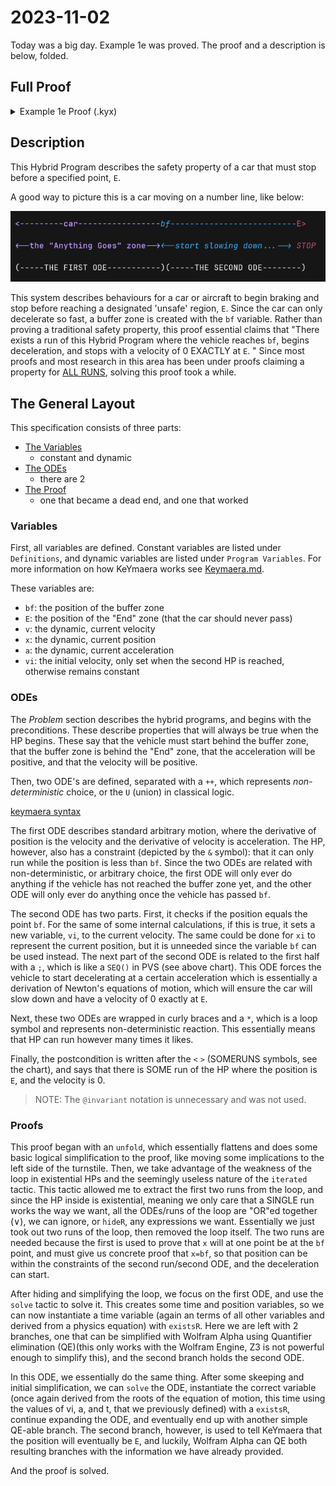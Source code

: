 # 2023-11-02

Today was a big day. Example 1e was proved. The proof and a description is below,
folded.

## Full Proof

<details>
<summary>Example 1e Proof (.kyx)</summary>

``` keymaera
/* Exported from KeYmaera X v5.0.2 */
Theorem "Example 1e"

Definitions
    Real bf;
    Real E;
End.

ProgramVariables
    Real v;
    Real x;
    Real a;
    Real vi;
End.

Problem
    (x<=bf) &
    (bf <E) &
    (0 < a) &
    (v > 0)
    ->
    <{{x'=v, v'=a & x <= bf} ++
    {{?x=bf; vi:=v;}; {x'=v, v'=-(vi^2)/(2*(E-bf)) & x>=bf}}}* @invariant (x<=E & bf<E)
    >(x=E & v=0)
End.

```

```
/* This first Tactic paragraph is our proof progress up to the point where
  Wolfram was needed for quantifier elimination, and it found counterexamples.
  We basically hit a wall until we realized our mistake. */

Tactic "Example 1e: STUCK AT SOLVE"
unfold;
iterated('R=="<{{x'=v,v'=a&x<=bf()}++{?x=bf();vi:=v;}{x'=v,v'=-vi^2/(2*(E()-bf()))&x>=bf()}}*>(x=E()&v=0)");
iterated('R=="x=E()&v=0|<{x'=v,v'=a&x<=bf()}++{?x=bf();vi:=v;}{x'=v,v'=-vi^2/(2*(E()-bf()))&x>=bf()}>#<{{x'=v,v'=a&x<=bf()}++{?x=bf();vi:=v;}{x'=v,v'=-vi^2/(2*(E()-bf()))&x>=bf()}}*>(x=E()&v=0)#");
orR('R=="x=E()&v=0|<{x'=v,v'=a&x<=bf()}++{?x=bf();vi:=v;}{x'=v,v'=-vi^2/(2*(E()-bf()))&x>=bf()}>(x=E()&v=0|<{x'=v,v'=a&x<=bf()}++{?x=bf();vi:=v;}{x'=v,v'=-vi^2/(2*(E()-bf()))&x>=bf()}><{{x'=v,v'=a&x<=bf()}++{?x=bf();vi:=v;}{x'=v,v'=-vi^2/(2*(E()-bf()))&x>=bf()}}*>(x=E()&v=0))");
iterated('R=="<{x'=v,v'=a&x<=bf()}++{?x=bf();vi:=v;}{x'=v,v'=-vi^2/(2*(E()-bf()))&x>=bf()}>(x=E()&v=0|<{x'=v,v'=a&x<=bf()}++{?x=bf();vi:=v;}{x'=v,v'=-vi^2/(2*(E()-bf()))&x>=bf()}>#<{{x'=v,v'=a&x<=bf()}++{?x=bf();vi:=v;}{x'=v,v'=-vi^2/(2*(E()-bf()))&x>=bf()}}*>(x=E()&v=0)#)");
diamondOr('R=="<{x'=v,v'=a&x<=bf()}++{?x=bf();vi:=v;}{x'=v,v'=-vi^2/(2*(E()-bf()))&x>=bf()}>(x=E()&v=0|<{x'=v,v'=a&x<=bf()}++{?x=bf();vi:=v;}{x'=v,v'=-vi^2/(2*(E()-bf()))&x>=bf()}>(x=E()&v=0|<{x'=v,v'=a&x<=bf()}++{?x=bf();vi:=v;}{x'=v,v'=-vi^2/(2*(E()-bf()))&x>=bf()}><{{x'=v,v'=a&x<=bf()}++{?x=bf();vi:=v;}{x'=v,v'=-vi^2/(2*(E()-bf()))&x>=bf()}}*>(x=E()&v=0)))");
diamondOr('R=="<{x'=v,v'=a&x<=bf()}++{?x=bf();vi:=v;}{x'=v,v'=-vi^2/(2*(E()-bf()))&x>=bf()}>(x=E()&v=0)|<{x'=v,v'=a&x<=bf()}++{?x=bf();vi:=v;}{x'=v,v'=-vi^2/(2*(E()-bf()))&x>=bf()}>#<{x'=v,v'=a&x<=bf()}++{?x=bf();vi:=v;}{x'=v,v'=-vi^2/(2*(E()-bf()))&x>=bf()}>(x=E()&v=0|<{x'=v,v'=a&x<=bf()}++{?x=bf();vi:=v;}{x'=v,v'=-vi^2/(2*(E()-bf()))&x>=bf()}><{{x'=v,v'=a&x<=bf()}++{?x=bf();vi:=v;}{x'=v,v'=-vi^2/(2*(E()-bf()))&x>=bf()}}*>(x=E()&v=0))#");
orR('R=="<{x'=v,v'=a&x<=bf()}++{?x=bf();vi:=v;}{x'=v,v'=-vi^2/(2*(E()-bf()))&x>=bf()}>(x=E()&v=0)|<{x'=v,v'=a&x<=bf()}++{?x=bf();vi:=v;}{x'=v,v'=-vi^2/(2*(E()-bf()))&x>=bf()}>(<{x'=v,v'=a&x<=bf()}++{?x=bf();vi:=v;}{x'=v,v'=-vi^2/(2*(E()-bf()))&x>=bf()}>(x=E()&v=0)|<{x'=v,v'=a&x<=bf()}++{?x=bf();vi:=v;}{x'=v,v'=-vi^2/(2*(E()-bf()))&x>=bf()}><{x'=v,v'=a&x<=bf()}++{?x=bf();vi:=v;}{x'=v,v'=-vi^2/(2*(E()-bf()))&x>=bf()}><{{x'=v,v'=a&x<=bf()}++{?x=bf();vi:=v;}{x'=v,v'=-vi^2/(2*(E()-bf()))&x>=bf()}}*>(x=E()&v=0))");
diamondOr('R=="<{x'=v,v'=a&x<=bf()}++{?x=bf();vi:=v;}{x'=v,v'=-vi^2/(2*(E()-bf()))&x>=bf()}>(<{x'=v,v'=a&x<=bf()}++{?x=bf();vi:=v;}{x'=v,v'=-vi^2/(2*(E()-bf()))&x>=bf()}>(x=E()&v=0)|<{x'=v,v'=a&x<=bf()}++{?x=bf();vi:=v;}{x'=v,v'=-vi^2/(2*(E()-bf()))&x>=bf()}><{x'=v,v'=a&x<=bf()}++{?x=bf();vi:=v;}{x'=v,v'=-vi^2/(2*(E()-bf()))&x>=bf()}><{{x'=v,v'=a&x<=bf()}++{?x=bf();vi:=v;}{x'=v,v'=-vi^2/(2*(E()-bf()))&x>=bf()}}*>(x=E()&v=0))");
hideR('R=="x=E()&v=0");
hideR('R=="<{x'=v,v'=a&x<=bf()}++{?x=bf();vi:=v;}{x'=v,v'=-vi^2/(2*(E()-bf()))&x>=bf()}>(x=E()&v=0)");
orR('R=="<{x'=v,v'=a&x<=bf()}++{?x=bf();vi:=v;}{x'=v,v'=-vi^2/(2*(E()-bf()))&x>=bf()}><{x'=v,v'=a&x<=bf()}++{?x=bf();vi:=v;}{x'=v,v'=-vi^2/(2*(E()-bf()))&x>=bf()}>(x=E()&v=0)|<{x'=v,v'=a&x<=bf()}++{?x=bf();vi:=v;}{x'=v,v'=-vi^2/(2*(E()-bf()))&x>=bf()}><{x'=v,v'=a&x<=bf()}++{?x=bf();vi:=v;}{x'=v,v'=-vi^2/(2*(E()-bf()))&x>=bf()}><{x'=v,v'=a&x<=bf()}++{?x=bf();vi:=v;}{x'=v,v'=-vi^2/(2*(E()-bf()))&x>=bf()}><{{x'=v,v'=a&x<=bf()}++{?x=bf();vi:=v;}{x'=v,v'=-vi^2/(2*(E()-bf()))&x>=bf()}}*>(x=E()&v=0)");
hideR('R=="<{x'=v,v'=a&x<=bf()}++{?x=bf();vi:=v;}{x'=v,v'=-vi^2/(2*(E()-bf()))&x>=bf()}><{x'=v,v'=a&x<=bf()}++{?x=bf();vi:=v;}{x'=v,v'=-vi^2/(2*(E()-bf()))&x>=bf()}><{x'=v,v'=a&x<=bf()}++{?x=bf();vi:=v;}{x'=v,v'=-vi^2/(2*(E()-bf()))&x>=bf()}><{{x'=v,v'=a&x<=bf()}++{?x=bf();vi:=v;}{x'=v,v'=-vi^2/(2*(E()-bf()))&x>=bf()}}*>(x=E()&v=0)");
choiced('R=="<{x'=v,v'=a&x<=bf()}++{?x=bf();vi:=v;}{x'=v,v'=-vi^2/(2*(E()-bf()))&x>=bf()}><{x'=v,v'=a&x<=bf()}++{?x=bf();vi:=v;}{x'=v,v'=-vi^2/(2*(E()-bf()))&x>=bf()}>(x=E()&v=0)");
choiced('R=="<{x'=v,v'=a&x<=bf()}><{x'=v,v'=a&x<=bf()}++{?x=bf();vi:=v;}{x'=v,v'=-vi^2/(2*(E()-bf()))&x>=bf()}>(x=E()&v=0)|<{?x=bf();vi:=v;}{x'=v,v'=-vi^2/(2*(E()-bf()))&x>=bf()}>#<{x'=v,v'=a&x<=bf()}++{?x=bf();vi:=v;}{x'=v,v'=-vi^2/(2*(E()-bf()))&x>=bf()}>(x=E()&v=0)#");
orR('R=="<{x'=v,v'=a&x<=bf()}><{x'=v,v'=a&x<=bf()}++{?x=bf();vi:=v;}{x'=v,v'=-vi^2/(2*(E()-bf()))&x>=bf()}>(x=E()&v=0)|<{?x=bf();vi:=v;}{x'=v,v'=-vi^2/(2*(E()-bf()))&x>=bf()}>(<{x'=v,v'=a&x<=bf()}>(x=E()&v=0)|<{?x=bf();vi:=v;}{x'=v,v'=-vi^2/(2*(E()-bf()))&x>=bf()}>(x=E()&v=0))");
composed('R=="<{?x=bf();vi:=v;}{x'=v,v'=-vi^2/(2*(E()-bf()))&x>=bf()}>(<{x'=v,v'=a&x<=bf()}>(x=E()&v=0)|#<{?x=bf();vi:=v;}{x'=v,v'=-vi^2/(2*(E()-bf()))&x>=bf()}>(x=E()&v=0)#)");
hideR('R=="<{?x=bf();vi:=v;}{x'=v,v'=-vi^2/(2*(E()-bf()))&x>=bf()}>(<{x'=v,v'=a&x<=bf()}>(x=E()&v=0)|<?x=bf();vi:=v;><{x'=v,v'=-vi^2/(2*(E()-bf()))&x>=bf()}>(x=E()&v=0))");
choiced('R=="<{x'=v,v'=a&x<=bf()}>#<{x'=v,v'=a&x<=bf()}++{?x=bf();vi:=v;}{x'=v,v'=-vi^2/(2*(E()-bf()))&x>=bf()}>(x=E()&v=0)#");
solve('R=="<{x'=v,v'=a&x<=bf()}>(<{x'=v,v'=a&x<=bf()}>(x=E()&v=0)|<{?x=bf();vi:=v;}{x'=v,v'=-vi^2/(2*(E()-bf()))&x>=bf()}>(x=E()&v=0))")
End. 

/* This Tactic paragraph is the fully completed and corrected proof. */

Tactic "Example 1e Final"
unfold;
iterated('R=="<{{x'=v,v'=a&x<=bf()}++{?x=bf();vi:=v;}{x'=v,v'=-vi^2/(2*(E()-bf()))&x>=bf()}}*>(x=E()&v=0)");
iterated('R=="x=E()&v=0|<{x'=v,v'=a&x<=bf()}++{?x=bf();vi:=v;}{x'=v,v'=-vi^2/(2*(E()-bf()))&x>=bf()}>#<{{x'=v,v'=a&x<=bf()}++{?x=bf();vi:=v;}{x'=v,v'=-vi^2/(2*(E()-bf()))&x>=bf()}}*>(x=E()&v=0)#");
orR('R=="x=E()&v=0|<{x'=v,v'=a&x<=bf()}++{?x=bf();vi:=v;}{x'=v,v'=-vi^2/(2*(E()-bf()))&x>=bf()}>(x=E()&v=0|<{x'=v,v'=a&x<=bf()}++{?x=bf();vi:=v;}{x'=v,v'=-vi^2/(2*(E()-bf()))&x>=bf()}><{{x'=v,v'=a&x<=bf()}++{?x=bf();vi:=v;}{x'=v,v'=-vi^2/(2*(E()-bf()))&x>=bf()}}*>(x=E()&v=0))");
iterated('R=="<{x'=v,v'=a&x<=bf()}++{?x=bf();vi:=v;}{x'=v,v'=-vi^2/(2*(E()-bf()))&x>=bf()}>(x=E()&v=0|<{x'=v,v'=a&x<=bf()}++{?x=bf();vi:=v;}{x'=v,v'=-vi^2/(2*(E()-bf()))&x>=bf()}>#<{{x'=v,v'=a&x<=bf()}++{?x=bf();vi:=v;}{x'=v,v'=-vi^2/(2*(E()-bf()))&x>=bf()}}*>(x=E()&v=0)#)");
diamondOr('R=="<{x'=v,v'=a&x<=bf()}++{?x=bf();vi:=v;}{x'=v,v'=-vi^2/(2*(E()-bf()))&x>=bf()}>(x=E()&v=0|<{x'=v,v'=a&x<=bf()}++{?x=bf();vi:=v;}{x'=v,v'=-vi^2/(2*(E()-bf()))&x>=bf()}>(x=E()&v=0|<{x'=v,v'=a&x<=bf()}++{?x=bf();vi:=v;}{x'=v,v'=-vi^2/(2*(E()-bf()))&x>=bf()}><{{x'=v,v'=a&x<=bf()}++{?x=bf();vi:=v;}{x'=v,v'=-vi^2/(2*(E()-bf()))&x>=bf()}}*>(x=E()&v=0)))");
diamondOr('R=="<{x'=v,v'=a&x<=bf()}++{?x=bf();vi:=v;}{x'=v,v'=-vi^2/(2*(E()-bf()))&x>=bf()}>(x=E()&v=0)|<{x'=v,v'=a&x<=bf()}++{?x=bf();vi:=v;}{x'=v,v'=-vi^2/(2*(E()-bf()))&x>=bf()}>#<{x'=v,v'=a&x<=bf()}++{?x=bf();vi:=v;}{x'=v,v'=-vi^2/(2*(E()-bf()))&x>=bf()}>(x=E()&v=0|<{x'=v,v'=a&x<=bf()}++{?x=bf();vi:=v;}{x'=v,v'=-vi^2/(2*(E()-bf()))&x>=bf()}><{{x'=v,v'=a&x<=bf()}++{?x=bf();vi:=v;}{x'=v,v'=-vi^2/(2*(E()-bf()))&x>=bf()}}*>(x=E()&v=0))#");
orR('R=="<{x'=v,v'=a&x<=bf()}++{?x=bf();vi:=v;}{x'=v,v'=-vi^2/(2*(E()-bf()))&x>=bf()}>(x=E()&v=0)|<{x'=v,v'=a&x<=bf()}++{?x=bf();vi:=v;}{x'=v,v'=-vi^2/(2*(E()-bf()))&x>=bf()}>(<{x'=v,v'=a&x<=bf()}++{?x=bf();vi:=v;}{x'=v,v'=-vi^2/(2*(E()-bf()))&x>=bf()}>(x=E()&v=0)|<{x'=v,v'=a&x<=bf()}++{?x=bf();vi:=v;}{x'=v,v'=-vi^2/(2*(E()-bf()))&x>=bf()}><{x'=v,v'=a&x<=bf()}++{?x=bf();vi:=v;}{x'=v,v'=-vi^2/(2*(E()-bf()))&x>=bf()}><{{x'=v,v'=a&x<=bf()}++{?x=bf();vi:=v;}{x'=v,v'=-vi^2/(2*(E()-bf()))&x>=bf()}}*>(x=E()&v=0))");
diamondOr('R=="<{x'=v,v'=a&x<=bf()}++{?x=bf();vi:=v;}{x'=v,v'=-vi^2/(2*(E()-bf()))&x>=bf()}>(<{x'=v,v'=a&x<=bf()}++{?x=bf();vi:=v;}{x'=v,v'=-vi^2/(2*(E()-bf()))&x>=bf()}>(x=E()&v=0)|<{x'=v,v'=a&x<=bf()}++{?x=bf();vi:=v;}{x'=v,v'=-vi^2/(2*(E()-bf()))&x>=bf()}><{x'=v,v'=a&x<=bf()}++{?x=bf();vi:=v;}{x'=v,v'=-vi^2/(2*(E()-bf()))&x>=bf()}><{{x'=v,v'=a&x<=bf()}++{?x=bf();vi:=v;}{x'=v,v'=-vi^2/(2*(E()-bf()))&x>=bf()}}*>(x=E()&v=0))");
hideR('R=="x=E()&v=0");
hideR('R=="<{x'=v,v'=a&x<=bf()}++{?x=bf();vi:=v;}{x'=v,v'=-vi^2/(2*(E()-bf()))&x>=bf()}>(x=E()&v=0)");
orR('R=="<{x'=v,v'=a&x<=bf()}++{?x=bf();vi:=v;}{x'=v,v'=-vi^2/(2*(E()-bf()))&x>=bf()}><{x'=v,v'=a&x<=bf()}++{?x=bf();vi:=v;}{x'=v,v'=-vi^2/(2*(E()-bf()))&x>=bf()}>(x=E()&v=0)|<{x'=v,v'=a&x<=bf()}++{?x=bf();vi:=v;}{x'=v,v'=-vi^2/(2*(E()-bf()))&x>=bf()}><{x'=v,v'=a&x<=bf()}++{?x=bf();vi:=v;}{x'=v,v'=-vi^2/(2*(E()-bf()))&x>=bf()}><{x'=v,v'=a&x<=bf()}++{?x=bf();vi:=v;}{x'=v,v'=-vi^2/(2*(E()-bf()))&x>=bf()}><{{x'=v,v'=a&x<=bf()}++{?x=bf();vi:=v;}{x'=v,v'=-vi^2/(2*(E()-bf()))&x>=bf()}}*>(x=E()&v=0)");
hideR('R=="<{x'=v,v'=a&x<=bf()}++{?x=bf();vi:=v;}{x'=v,v'=-vi^2/(2*(E()-bf()))&x>=bf()}><{x'=v,v'=a&x<=bf()}++{?x=bf();vi:=v;}{x'=v,v'=-vi^2/(2*(E()-bf()))&x>=bf()}><{x'=v,v'=a&x<=bf()}++{?x=bf();vi:=v;}{x'=v,v'=-vi^2/(2*(E()-bf()))&x>=bf()}><{{x'=v,v'=a&x<=bf()}++{?x=bf();vi:=v;}{x'=v,v'=-vi^2/(2*(E()-bf()))&x>=bf()}}*>(x=E()&v=0)");
choiced('R=="<{x'=v,v'=a&x<=bf()}++{?x=bf();vi:=v;}{x'=v,v'=-vi^2/(2*(E()-bf()))&x>=bf()}><{x'=v,v'=a&x<=bf()}++{?x=bf();vi:=v;}{x'=v,v'=-vi^2/(2*(E()-bf()))&x>=bf()}>(x=E()&v=0)");
choiced('R=="<{x'=v,v'=a&x<=bf()}><{x'=v,v'=a&x<=bf()}++{?x=bf();vi:=v;}{x'=v,v'=-vi^2/(2*(E()-bf()))&x>=bf()}>(x=E()&v=0)|<{?x=bf();vi:=v;}{x'=v,v'=-vi^2/(2*(E()-bf()))&x>=bf()}>#<{x'=v,v'=a&x<=bf()}++{?x=bf();vi:=v;}{x'=v,v'=-vi^2/(2*(E()-bf()))&x>=bf()}>(x=E()&v=0)#");
orR('R=="<{x'=v,v'=a&x<=bf()}><{x'=v,v'=a&x<=bf()}++{?x=bf();vi:=v;}{x'=v,v'=-vi^2/(2*(E()-bf()))&x>=bf()}>(x=E()&v=0)|<{?x=bf();vi:=v;}{x'=v,v'=-vi^2/(2*(E()-bf()))&x>=bf()}>(<{x'=v,v'=a&x<=bf()}>(x=E()&v=0)|<{?x=bf();vi:=v;}{x'=v,v'=-vi^2/(2*(E()-bf()))&x>=bf()}>(x=E()&v=0))");
composed('R=="<{?x=bf();vi:=v;}{x'=v,v'=-vi^2/(2*(E()-bf()))&x>=bf()}>(<{x'=v,v'=a&x<=bf()}>(x=E()&v=0)|#<{?x=bf();vi:=v;}{x'=v,v'=-vi^2/(2*(E()-bf()))&x>=bf()}>(x=E()&v=0)#)");
hideR('R=="<{?x=bf();vi:=v;}{x'=v,v'=-vi^2/(2*(E()-bf()))&x>=bf()}>(<{x'=v,v'=a&x<=bf()}>(x=E()&v=0)|<?x=bf();vi:=v;><{x'=v,v'=-vi^2/(2*(E()-bf()))&x>=bf()}>(x=E()&v=0))");
choiced('R=="<{x'=v,v'=a&x<=bf()}>#<{x'=v,v'=a&x<=bf()}++{?x=bf();vi:=v;}{x'=v,v'=-vi^2/(2*(E()-bf()))&x>=bf()}>(x=E()&v=0)#");
solve('R=="<{x'=v,v'=a&x<=bf()}>(<{x'=v,v'=a&x<=bf()}>(x=E()&v=0)|<{?x=bf();vi:=v;}{x'=v,v'=-vi^2/(2*(E()-bf()))&x>=bf()}>(x=E()&v=0))");
existsR("((2*a*bf()-2*a*x_1+v_1^2)^0.5-v_1)/a", 'R=="\exists t_ (t_>=0&\forall s_ (0<=s_&s_<=t_->a*(s_^2/2)+v_1*s_+x_1<=bf())&\forall v (v=a*t_+v_1->\forall x (x=a*(t_^2/2)+v_1*t_+x_1-><{x'=v,v'=a&x<=bf()}>(x=E()&v=0)|<{?x=bf();vi:=v;}{x'=v,v'=-vi^2/(2*(E()-bf()))&x>=bf()}>(x=E()&v=0))))");
andR('R=="((2*a*bf()-2*a*x_1+v_1^2)^0.5-v_1)/a>=0&\forall s_ (0<=s_&s_<=((2*a*bf()-2*a*x_1+v_1^2)^0.5-v_1)/a->a*(s_^2/2)+v_1*s_+x_1<=bf())&\forall v (v=a*(((2*a*bf()-2*a*x_1+v_1^2)^0.5-v_1)/a)+v_1->\forall x (x=a*((((2*a*bf()-2*a*x_1+v_1^2)^0.5-v_1)/a)^2/2)+v_1*(((2*a*bf()-2*a*x_1+v_1^2)^0.5-v_1)/a)+x_1-><{x'=v,v'=a&x<=bf()}>(x=E()&v=0)|<{?x=bf();vi:=v;}{x'=v,v'=-vi^2/(2*(E()-bf()))&x>=bf()}>(x=E()&v=0)))"); <(
  "((2*a*bf()-2*a*x_1+v_1^2)^0.5-v_1)/a>=0":
    QE,
  "\forall s_ (0<=s_&s_<=((2*a*bf()-2*a*x_1+v_1^2)^0.5-v_1)/a->a*(s_^2/2)+v_1*s_+x_1<=bf())&\forall v (v=a*(((2*a*bf()-2*a*x_1+v_1^2)^0.5-v_1)/a)+v_1->\forall x (x=a*((((2*a*bf()-2*a*x_1+v_1^2)^0.5-v_1)/a)^2/2)+v_1*(((2*a*bf()-2*a*x_1+v_1^2)^0.5-v_1)/a)+x_1-><{x'=v,v'=a&x<=bf()}>(x=E()&v=0)|<{?x=bf();vi:=v;}{x'=v,v'=-vi^2/(2*(E()-bf()))&x>=bf()}>(x=E()&v=0)))":
    andR('R=="\forall s_ (0<=s_&s_<=((2*a*bf()-2*a*x_1+v_1^2)^0.5-v_1)/a->a*(s_^2/2)+v_1*s_+x_1<=bf())&\forall v (v=a*(((2*a*bf()-2*a*x_1+v_1^2)^0.5-v_1)/a)+v_1->\forall x (x=a*((((2*a*bf()-2*a*x_1+v_1^2)^0.5-v_1)/a)^2/2)+v_1*(((2*a*bf()-2*a*x_1+v_1^2)^0.5-v_1)/a)+x_1-><{x'=v,v'=a&x<=bf()}>(x=E()&v=0)|<{?x=bf();vi:=v;}{x'=v,v'=-vi^2/(2*(E()-bf()))&x>=bf()}>(x=E()&v=0)))"); <(
      "\forall s_ (0<=s_&s_<=((2*a*bf()-2*a*x_1+v_1^2)^0.5-v_1)/a->a*(s_^2/2)+v_1*s_+x_1<=bf())":
        allR('R=="\forall s_ (0<=s_&s_<=((2*a*bf()-2*a*x_1+v_1^2)^0.5-v_1)/a->a*(s_^2/2)+v_1*s_+x_1<=bf())");
        implyR('R=="0<=s_&s_<=((2*a*bf()-2*a*x_1+v_1^2)^0.5-v_1)/a->a*(s_^2/2)+v_1*s_+x_1<=bf()");
        QE,
      "\forall v (v=a*(((2*a*bf()-2*a*x_1+v_1^2)^0.5-v_1)/a)+v_1->\forall x (x=a*((((2*a*bf()-2*a*x_1+v_1^2)^0.5-v_1)/a)^2/2)+v_1*(((2*a*bf()-2*a*x_1+v_1^2)^0.5-v_1)/a)+x_1-><{x'=v,v'=a&x<=bf()}>(x=E()&v=0)|<{?x=bf();vi:=v;}{x'=v,v'=-vi^2/(2*(E()-bf()))&x>=bf()}>(x=E()&v=0)))":
        allR('R=="\forall v (v=a*(((2*a*bf()-2*a*x_1+v_1^2)^0.5-v_1)/a)+v_1->\forall x (x=a*((((2*a*bf()-2*a*x_1+v_1^2)^0.5-v_1)/a)^2/2)+v_1*(((2*a*bf()-2*a*x_1+v_1^2)^0.5-v_1)/a)+x_1-><{x'=v,v'=a&x<=bf()}>(x=E()&v=0)|<{?x=bf();vi:=v;}{x'=v,v'=-vi^2/(2*(E()-bf()))&x>=bf()}>(x=E()&v=0)))");
        implyR('R=="v=a*(((2*a*bf()-2*a*x_1+v_1^2)^0.5-v_1)/a)+v_1->\forall x (x=a*((((2*a*bf()-2*a*x_1+v_1^2)^0.5-v_1)/a)^2/2)+v_1*(((2*a*bf()-2*a*x_1+v_1^2)^0.5-v_1)/a)+x_1-><{x'=v,v'=a&x<=bf()}>(x=E()&v=0)|<{?x=bf();vi:=v;}{x'=v,v'=-vi^2/(2*(E()-bf()))&x>=bf()}>(x=E()&v=0))");
        allR('R=="\forall x (x=a*((((2*a*bf()-2*a*x_1+v_1^2)^0.5-v_1)/a)^2/2)+v_1*(((2*a*bf()-2*a*x_1+v_1^2)^0.5-v_1)/a)+x_1-><{x'=v,v'=a&x<=bf()}>(x=E()&v=0)|<{?x=bf();vi:=v;}{x'=v,v'=-vi^2/(2*(E()-bf()))&x>=bf()}>(x=E()&v=0))");
        implyR('R=="x=a*((((2*a*bf()-2*a*x_1+v_1^2)^0.5-v_1)/a)^2/2)+v_1*(((2*a*bf()-2*a*x_1+v_1^2)^0.5-v_1)/a)+x_1-><{x'=v,v'=a&x<=bf()}>(x=E()&v=0)|<{?x=bf();vi:=v;}{x'=v,v'=-vi^2/(2*(E()-bf()))&x>=bf()}>(x=E()&v=0)");
        orR('R=="<{x'=v,v'=a&x<=bf()}>(x=E()&v=0)|<{?x=bf();vi:=v;}{x'=v,v'=-vi^2/(2*(E()-bf()))&x>=bf()}>(x=E()&v=0)");
        hideR('R=="<{x'=v,v'=a&x<=bf()}>(x=E()&v=0)");
        composed('R=="<{?x=bf();vi:=v;}{x'=v,v'=-vi^2/(2*(E()-bf()))&x>=bf()}>(x=E()&v=0)");
        composed('R=="<?x=bf();vi:=v;><{x'=v,v'=-vi^2/(2*(E()-bf()))&x>=bf()}>(x=E()&v=0)");
        testd('R=="<?x=bf();><vi:=v;><{x'=v,v'=-vi^2/(2*(E()-bf()))&x>=bf()}>(x=E()&v=0)");
        andR('R=="x=bf()&<vi:=v;><{x'=v,v'=-vi^2/(2*(E()-bf()))&x>=bf()}>(x=E()&v=0)"); <(
          "x=bf()":
            QE,
          "<vi:=v;><{x'=v,v'=-vi^2/(2*(E()-bf()))&x>=bf()}>(x=E()&v=0)":
            assignd('R=="<vi:=v;><{x'=v,v'=-vi^2/(2*(E()-bf()))&x>=bf()}>(x=E()&v=0)");
            solve('R=="<{x'=v,v'=-vi^2/(2*(E()-bf()))&x>=bf()}>(x=E()&v=0)");
            existsR("2*(E()-bf())/vi", 'R=="\exists t_ (t_>=0&\forall s_ (0<=s_&s_<=t_->(-vi^2/(2*(E()-bf())))*(s_^2/2)+v*s_+x>=bf())&(-vi^2/(2*(E()-bf())))*(t_^2/2)+v*t_+x=E()&(-vi^2/(2*(E()-bf())))*t_+v=0)");
            andR('R=="2*(E()-bf())/vi>=0&\forall s_ (0<=s_&s_<=2*(E()-bf())/vi->(-vi^2/(2*(E()-bf())))*(s_^2/2)+v*s_+x>=bf())&(-vi^2/(2*(E()-bf())))*((2*(E()-bf())/vi)^2/2)+v*(2*(E()-bf())/vi)+x=E()&(-vi^2/(2*(E()-bf())))*(2*(E()-bf())/vi)+v=0"); <(
              "2*(E()-bf())/vi>=0":
                QE,
              "\forall s_ (0<=s_&s_<=2*(E()-bf())/vi->(-vi^2/(2*(E()-bf())))*(s_^2/2)+v*s_+x>=bf())&(-vi^2/(2*(E()-bf())))*((2*(E()-bf())/vi)^2/2)+v*(2*(E()-bf())/vi)+x=E()&(-vi^2/(2*(E()-bf())))*(2*(E()-bf())/vi)+v=0":
                andR('R=="\forall s_ (0<=s_&s_<=2*(E()-bf())/vi->(-vi^2/(2*(E()-bf())))*(s_^2/2)+v*s_+x>=bf())&(-vi^2/(2*(E()-bf())))*((2*(E()-bf())/vi)^2/2)+v*(2*(E()-bf())/vi)+x=E()&(-vi^2/(2*(E()-bf())))*(2*(E()-bf())/vi)+v=0"); <(
                  "\forall s_ (0<=s_&s_<=2*(E()-bf())/vi->(-vi^2/(2*(E()-bf())))*(s_^2/2)+v*s_+x>=bf())":
                    allR('R=="\forall s_ (0<=s_&s_<=2*(E()-bf())/vi->(-vi^2/(2*(E()-bf())))*(s_^2/2)+v*s_+x>=bf())");
                    implyR('R=="0<=s_&s_<=2*(E()-bf())/vi->(-vi^2/(2*(E()-bf())))*(s_^2/2)+v*s_+x>=bf()");
                    QE,
                  "(-vi^2/(2*(E()-bf())))*((2*(E()-bf())/vi)^2/2)+v*(2*(E()-bf())/vi)+x=E()&(-vi^2/(2*(E()-bf())))*(2*(E()-bf())/vi)+v=0":
                    andR('R=="(-vi^2/(2*(E()-bf())))*((2*(E()-bf())/vi)^2/2)+v*(2*(E()-bf())/vi)+x=E()&(-vi^2/(2*(E()-bf())))*(2*(E()-bf())/vi)+v=0"); <(
                      "(-vi^2/(2*(E()-bf())))*((2*(E()-bf())/vi)^2/2)+v*(2*(E()-bf())/vi)+x=E()":
                        QE,
                      "(-vi^2/(2*(E()-bf())))*(2*(E()-bf())/vi)+v=0":
                        QE
                    )
                )
            )
        )
    )
)
End.

End.
```

</details>

## Description

This Hybrid Program describes the safety property of a car that must stop before
a specified point, `E`.

A good way to picture this is a car moving on a number line, like below:

![Example visualisation](../assets/Example1e_text_drawing.png)

This system describes behaviours for a car or aircraft to begin braking and stop
before reaching a designated 'unsafe' region, `E`. Since the car can only
decelerate so fast, a buffer zone is created with the `bf` variable. Rather than
proving a traditional safety property, this proof essential claims that "There
exists a run of this Hybrid Program where the vehicle reaches `bf`, begins
deceleration, and stops with a velocity of 0 EXACTLY at `E`. " Since most proofs
and most research in this area has been under proofs claiming a property for [ALL
RUNS](../pages/ALLRUNS.md), solving this proof took a while.

## The General Layout

This specification consists of three parts:

- [The Variables](#variables)
  - constant and dynamic
- [The ODEs](#odes)
  - there are 2
- [The Proof](#proofs)
  - one that became a dead end, and one that worked

### Variables

First, all variables are defined. Constant variables are listed
under `Definitions`, and dynamic variables are listed under `Program Variables`.
For more information on how KeYmaera works see [Keymaera.md](../pages/keymaera.md).

These variables are:

- `bf`: the position of the buffer zone
- `E`: the position of the "End" zone (that the car should never pass)
- `v`: the dynamic, current velocity
- `x`: the dynamic, current position
- `a`: the dynamic, current acceleration
- `vi`: the initial velocity, only set when the second HP is reached, otherwise
remains constant

### ODEs

The *Problem* section describes the hybrid programs, and begins with the
preconditions. These describe properties that will always be true when the HP
begins. These say that the vehicle must start behind the buffer zone, that the
buffer zone is behind the "End" zone, that the acceleration will be positive,
and that the velocity will be positive.

Then, two ODE's are defined, separated with a `++`, which represents
*non-deterministic* choice, or the `U` (union) in classical logic.

[keymaera syntax](../assets/keymaera_syntax.png)

The first ODE describes standard arbitrary motion, where the
derivative of position is the velocity and the derivative of velocity is
acceleration. The HP, however, also has a constraint (depicted by the `&`
symbol): that it can only run while the position is less than `bf`. Since the
two ODEs are related with non-deterministic, or arbitrary choice, the first ODE
will only ever do anything if the vehicle has not reached the buffer zone yet,
and the other ODE will only ever do anything once the vehicle has passed `bf`.

The second ODE has two parts. First, it checks if the position equals the point
`bf`. For the same of some internal calculations, if this is true, it sets a new
variable, `vi`, to the current velocity. The same could be done for `xi` to
represent the current position, but it is unneeded since the variable `bf` can be
used instead. The next part of the second ODE is related to the first half with
a `;`, which is like a `SEQ()` in PVS (see above chart). This ODE forces the
vehicle to start decelerating at a certain acceleration which is essentially a
derivation of Newton's equations of motion, which will ensure the car will slow
down and have a velocity of 0 exactly at `E`.

Next, these two ODEs are wrapped in curly braces and a `*`, which is a loop
symbol and represents non-deterministic reaction. This essentially means that HP
can run however many times it likes.

Finally, the postcondition is written after the `<` `>` (SOMERUNS symbols, see
the chart), and says that there is SOME run of the HP where the position is `E`,
and the velocity is 0.

> NOTE: The `@invariant` notation is unnecessary and was not used.

### Proofs

This proof began with an `unfold`, which essentially flattens and does some
basic logical simplification to the proof, like moving some implications to the
left side of the turnstile. Then, we take advantage of the weakness of the loop
in existential HPs and the seemingly useless nature of the `iterated` tactic.
This tactic allowed me to extract the first two runs from the loop, and since
the HP inside is existential, meaning we only care that a SINGLE run works the
way we want, all the ODEs/runs of the loop are "OR"ed together (∨), we can
ignore, or `hideR`, any expressions we want. Essentially we just took out two
runs of the loop, then removed the loop itself. The two runs are needed because
the first is used to prove that `x` will at one point be at the `bf` point, and
must give us concrete proof that `x=bf`, so that position can be within the
constraints of the second run/second ODE, and the deceleration can start.

After hiding and simplifying the loop, we focus on the first ODE, and use the
`solve` tactic to solve it. This creates some time and position variables, so we
can now instantiate a time variable (again an terms of all other variables and
derived from a physics equation) with `existsR`. Here we are left with 2
branches, one that can be simplified with Wolfram Alpha using Quantifier
elimination (QE)(this only works with the Wolfram Engine, Z3 is not powerful
enough to simplify this), and the second branch holds the second ODE.

In this ODE, we essentially do the same thing. After some skeeping and initial
simplification, we can `solve` the ODE, instantiate the correct variable (once
again derived from the roots of the equation of motion, this time using the
values of vi, a, and t, that we previously defined) with a `existsR`, continue
expanding the ODE, and eventually end up with another simple QE-able branch. The
second branch, however, is used to tell KeYmaera that the position will
eventually be `E`, and luckily, Wolfram Alpha can QE both resulting branches
with the information we have already provided.

And the proof is solved.
